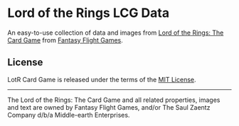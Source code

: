 # Lord of the Rings LCG Data

An easy-to-use collection of data and images from [Lord of the Rings: The Card Game](https://www.fantasyflightgames.com/en/products/the-lord-of-the-rings-the-card-game/) from [Fantasy Flight Games](https://www.fantasyflightgames.com/en/index/).

## License
LotR Card Game is released under the terms of the [MIT License](https://github.com/jmthompson2015/lotr-lcg-data/blob/master/LICENSE.txt).

***
The Lord of the Rings: The Card Game and all related properties, images and text are owned by Fantasy Flight Games, and/or The Saul Zaentz Company d/b/a Middle-earth Enterprises.
